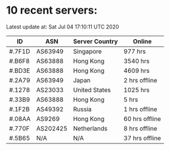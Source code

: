# 10 recent servers:

Latest update at: Sat Jul 04 17:10:11 UTC 2020

| ID | ASN | Server Country | Online |
| -- | --- | -------------- | ------ |
| #.7F1D | AS63949 | Singapore | 977 hrs |
| #.B6F8 | AS63888 | Hong Kong | 3540 hrs |
| #.BD3E | AS63888 | Hong Kong | 4609 hrs |
| #.2A79 | AS63949 | Japan | 2 hrs offline |
| #.1278 | AS23033 | United States | 1025 hrs |
| #.33B9 | AS63888 | Hong Kong | 5 hrs |
| #.1F2B | AS49392 | Russia | 1 hrs offline |
| #.08AA | AS9269 | Hong Kong | 60 hrs offline |
| #.770F | AS202425 | Netherlands | 8 hrs offline |
| #.5B65 | N/A | N/A | 37 hrs offline |


